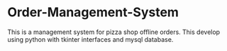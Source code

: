 # Order-Management-System
This is a management system for pizza shop offline orders. This develop using python with tkinter interfaces and mysql database.

